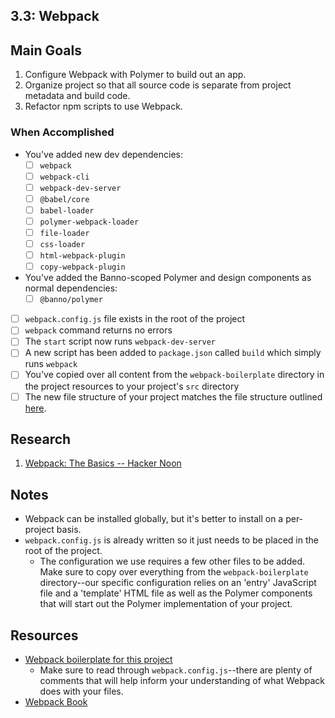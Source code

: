 ## 3.3: Webpack
## Main Goals
1. Configure Webpack with Polymer to build out an app.
2. Organize project so that all source code is separate from project metadata and build code.
3. Refactor npm scripts to use Webpack.
### When Accomplished
- You've added new dev dependencies:
  - [ ] `webpack`
  - [ ] `webpack-cli`
  - [ ] `webpack-dev-server`
  - [ ] `@babel/core`
  - [ ] `babel-loader`
  - [ ] `polymer-webpack-loader`
  - [ ] `file-loader`
  - [ ] `css-loader`
  - [ ] `html-webpack-plugin`
  - [ ] `copy-webpack-plugin`
- You've added the Banno-scoped Polymer and design components as normal dependencies:
  - [ ] `@banno/polymer`
- [ ] `webpack.config.js` file exists in the root of the project
- [ ] `webpack` command returns no errors
- [ ] The `start` script now runs `webpack-dev-server`
- [ ] A new script has been added to `package.json` called `build` which simply runs `webpack`
- [ ] You've copied over all content from the `webpack-boilerplate` directory in the project resources to your project's `src` directory
- [ ] The new file structure of your project matches the file structure outlined [here](https://github.com/Banno/ux-intern-onboarding/blob/master/resources/specs/unit-3.3-project-structure.md).
## Research
1. [Webpack: The Basics -- Hacker Noon](https://hackernoon.com/webpack-the-basics-2712a7ad640b)

## Notes
- Webpack can be installed globally, but it's better to install on a per-project basis.
- `webpack.config.js` is already written so it just needs to be placed in the root of the project.
  - The configuration we use requires a few other files to be added. Make sure to copy over everything from the `webpack-boilerplate` directory--our specific configuration relies on an 'entry' JavaScript file and a 'template' HTML file as well as the Polymer components that will start out the Polymer implementation of your project.
## Resources
- [Webpack boilerplate for this project](https://github.com/Banno/ux-intern-onboarding/tree/master/resources/webpack-boilerplate)
  - Make sure to read through `webpack.config.js`--there are plenty of comments that will help inform your understanding of what Webpack does with your files.
- [Webpack Book](https://survivejs.com/webpack/introduction/)
